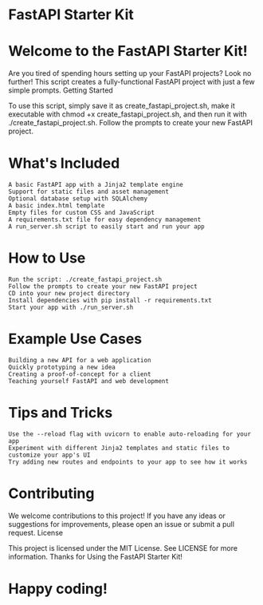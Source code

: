 # FastAPI Starter Kit

# Welcome to the FastAPI Starter Kit!

Are you tired of spending hours setting up your FastAPI projects? Look no further! This script creates a fully-functional FastAPI project with just a few simple prompts.
Getting Started

To use this script, simply save it as create_fastapi_project.sh, make it executable with chmod +x create_fastapi_project.sh, and then run it with ./create_fastapi_project.sh. Follow the prompts to create your new FastAPI project.
# What's Included

    A basic FastAPI app with a Jinja2 template engine
    Support for static files and asset management
    Optional database setup with SQLAlchemy
    A basic index.html template
    Empty files for custom CSS and JavaScript
    A requirements.txt file for easy dependency management
    A run_server.sh script to easily start and run your app

# How to Use

    Run the script: ./create_fastapi_project.sh
    Follow the prompts to create your new FastAPI project
    CD into your new project directory
    Install dependencies with pip install -r requirements.txt
    Start your app with ./run_server.sh

# Example Use Cases

    Building a new API for a web application
    Quickly prototyping a new idea
    Creating a proof-of-concept for a client
    Teaching yourself FastAPI and web development

# Tips and Tricks

    Use the --reload flag with uvicorn to enable auto-reloading for your app
    Experiment with different Jinja2 templates and static files to customize your app's UI
    Try adding new routes and endpoints to your app to see how it works

# Contributing

We welcome contributions to this project! If you have any ideas or suggestions for improvements, please open an issue or submit a pull request.
License

This project is licensed under the MIT License. See LICENSE for more information.
Thanks for Using the FastAPI Starter Kit!

# Happy coding!
